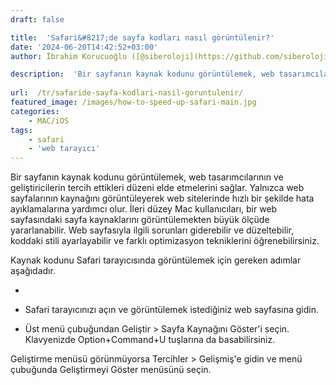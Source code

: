 ```yaml
---
draft: false

title:  'Safari&#8217;de sayfa kodları nasıl görüntülenir?'
date: '2024-06-20T14:42:52+03:00'
author: İbrahim Korucuoğlu ([@siberoloji](https://github.com/siberoloji))

description:  'Bir sayfanın kaynak kodunu görüntülemek, web tasarımcılarının ve geliştiricilerin tercih ettikleri düzeni elde etmelerini sağlar.' 
 
url:  /tr/safaride-sayfa-kodlari-nasil-goruntulenir/ 
featured_image: /images/how-to-speed-up-safari-main.jpg
categories:
    - MAC/iOS
tags:
    - safari
    - 'web tarayıcı'
---
```



Bir sayfanın kaynak kodunu görüntülemek, web tasarımcılarının ve geliştiricilerin tercih ettikleri düzeni elde etmelerini sağlar. Yalnızca web sayfalarının kaynağını görüntüleyerek web sitelerinde hızlı bir şekilde hata ayıklamalarına yardımcı olur. İleri düzey Mac kullanıcıları, bir web sayfasındaki sayfa kaynaklarını görüntülemekten büyük ölçüde yararlanabilir. Web sayfasıyla ilgili sorunları giderebilir ve düzeltebilir, koddaki stili ayarlayabilir ve farklı optimizasyon tekniklerini öğrenebilirsiniz.



Kaynak kodunu Safari tarayıcısında görüntülemek için gereken adımlar aşağıdadır.


* 
* Safari tarayıcınızı açın ve görüntülemek istediğiniz web sayfasına gidin.

* Üst menü çubuğundan Geliştir > Sayfa Kaynağını Göster'i seçin. Klavyenizde Option+Command+U tuşlarına da basabilirsiniz.




Geliştirme menüsü görünmüyorsa Tercihler > Gelişmiş'e gidin ve menü çubuğunda Geliştirmeyi Göster menüsünü seçin.
